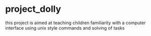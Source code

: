 project_dolly
=============

this project is aimed at teaching children familiarity with a computer
interface using unix style commands and solving of tasks
